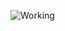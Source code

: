 
![Working](https://user-images.githubusercontent.com/113061126/215695666-fdebe9b0-b52a-40d6-a46b-aa04e597a313.gif)
